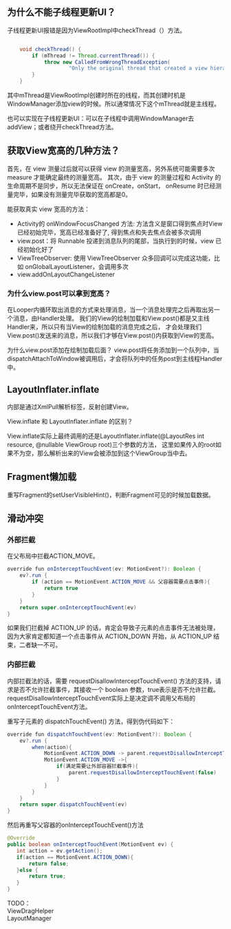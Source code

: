 ## 为什么不能子线程更新UI？

子线程更新UI报错是因为ViewRootImpl中checkThread（）方法。

```java

    void checkThread() {
        if (mThread != Thread.currentThread()) {
            throw new CalledFromWrongThreadException(
                    "Only the original thread that created a view hierarchy can touch its views.");
        }
    }

```

其中mThread是ViewRootImpl创建时所在的线程，而其创建时机是WindowManager添加view的时候。所以通常情况下这个mThread就是主线程。

也可以实现在子线程更新UI：可以在子线程中调用WindowManager去addView；或者绕开checkThread方法。

## 获取View宽高的几种方法？

首先，在 view 测量过后就可以获得 view 的测量宽高，另外系统可能需要多次 measure 才能确定最终的测量宽高。
其次，由于 view 的测量过程和 Activity 的生命周期不是同步，所以无法保证在 onCreate，onStart， onResume 时已经测量完毕，如果没有测量完毕获取的宽高都是0。

能获取真实 view 宽高的方法：

- Activity的 onWindowFocusChanged 方法: 方法含义是窗口得到焦点时View 已经初始完毕，宽高已经准备好了, 得到焦点和失去焦点会被多次调用
- view.post：将 Runnable 投递到消息队列的尾部，当执行到的时候，view 已经初始化好了
- ViewTreeObserver: 使用 ViewTreeObserver 众多回调可以完成这功能，比如 onGlobalLayoutListener，会调用多次
- view.addOnLayoutChangeListener

### 为什么view.post可以拿到宽高？

在Looper内循环取出消息的方式来处理消息，当一个消息处理完之后再取出另一个消息，由Handler处理。
我们的View的绘制加载和View.post()都是又主线Handler来，所以只有当View的绘制加载的消息完成之后，
才会处理我们View.post()发送来的消息，所以我们才够在View.post()内获取到View的宽高。

为什么view.post添加在绘制加载后面？
view.post将任务添加到一个队列中，当dispatchAttachToWindow被调用后，才会将队列中的任务post到主线程Handler中。

## LayoutInflater.inflate

内部是通过XmlPull解析标签，反射创建View。

View.inflate 和 LayoutInflater.inflate 的区别？

View.inflate实际上最终调用的还是LayoutInflater.inflate(@LayoutRes int resource, @nullable ViewGroup root)三个参数的方法，
这里如果传入的root如果不为空，那么解析出来的View会被添加到这个ViewGroup当中去。

## Fragment懒加载

重写Fragment的setUserVisibleHint()，判断Fragment可见的时候加载数据。


## 滑动冲突

### 外部拦截

在父布局中拦截ACTION_MOVE。

```java  
override fun onInterceptTouchEvent(ev: MotionEvent?): Boolean {
    ev?.run {
        if (action == MotionEvent.ACTION_MOVE && 父容器需要点击事件){
            return true
        }
    }
    return super.onInterceptTouchEvent(ev)
}

```

如果我们拦截掉 ACTION_UP 的话，肯定会导致子元素的点击事件无法被处理，因为大家肯定都知道一个点击事件从 ACTION_DOWN 开始，从 ACTION_UP 结束，二者缺一不可。

### 内部拦截

内部拦截法的话，需要 requestDisallowInterceptTouchEvent() 方法的支持，请求是否不允许拦截事件，其接收一个 boolean 参数，true表示是否不允许拦截。  
requestDisallowInterceptTouchEvent实际上是决定调不调用父布局的onInterceptTouchEvent方法。



重写子元素的 dispatchTouchEvent() 方法，得到伪代码如下：

```java  
override fun dispatchTouchEvent(ev: MotionEvent?): Boolean {
    ev?.run {
        when(action){
            MotionEvent.ACTION_DOWN -> parent.requestDisallowInterceptTouchEvent(true)
            MotionEvent.ACTION_MOVE ->{
                if(满足需要让外部容器拦截事件){
                    parent.requestDisallowInterceptTouchEvent(false)
                }
            }
        }
    }
    return super.dispatchTouchEvent(ev)
}

```

然后再重写父容器的onInterceptTouchEvent()方法

```java  
@Override
public boolean onInterceptTouchEvent(MotionEvent ev) {
   int action = ev.getAction();
   if(action == MotionEvent.ACTION_DOWN){
       return false;
   }else {
       return true;
   }
}


```

TODO：  
ViewDragHelper  
LayoutManager
